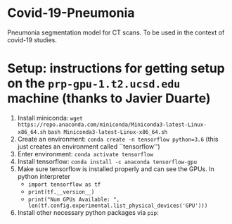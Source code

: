 # Covid-19-Pneumonia
Pneumonia segmentation model for CT scans. To be used in the context of covid-19 studies.

# Setup: instructions for getting setup on the `prp-gpu-1.t2.ucsd.edu` machine (thanks to Javier Duarte)
1. Install miniconda: `wget https://repo.anaconda.com/miniconda/Miniconda3-latest-Linux-x86_64.sh`
`bash Miniconda3-latest-Linux-x86_64.sh`
2. Create an environment: `conda create -n tensorflow python=3.6` (this just creates an environment called ``tensorflow'')
3. Enter environment: `conda activate tensorflow`
4. Install tensorflow: `conda install -c anaconda tensorflow-gpu`
5. Make sure tensorflow is installed properly and can see the GPUs. In python interpreter
    - `import tensorflow as tf`
    - `print(tf.__version__)`
    - `print("Num GPUs Available: ", len(tf.config.experimental.list_physical_devices('GPU')))`
6. Install other necessary python packages via `pip`: 
